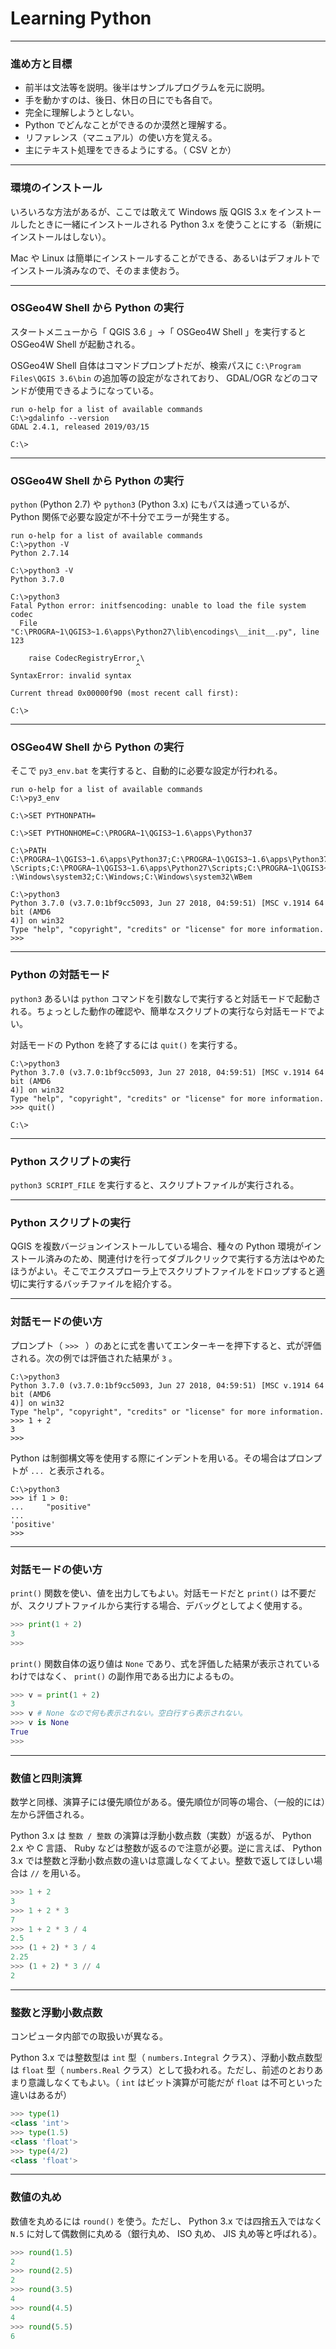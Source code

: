 # Learning Python

---

### 進め方と目標

- 前半は文法等を説明。後半はサンプルプログラムを元に説明。
- 手を動かすのは、後日、休日の日にでも各自で。
- 完全に理解しようとしない。
- Python でどんなことができるのか漠然と理解する。
- リファレンス（マニュアル）の使い方を覚える。
- 主にテキスト処理をできるようにする。（ CSV とか）

---

### 環境のインストール

いろいろな方法があるが、ここでは敢えて Windows 版 QGIS 3.x をインストールしたときに一緒にインストールされる Python 3.x を使うことにする（新規にインストールはしない）。

Mac や Linux は簡単にインストールすることができる、あるいはデフォルトでインストール済みなので、そのまま使おう。

---

### OSGeo4W Shell から Python の実行

スタートメニューから「 QGIS 3.6 」→「 OSGeo4W Shell 」を実行すると OSGeo4W Shell が起動される。

OSGeo4W Shell 自体はコマンドプロンプトだが、検索パスに `C:\Program Files\QGIS 3.6\bin` の追加等の設定がなされており、 GDAL/OGR などのコマンドが使用できるようになっている。

```
run o-help for a list of available commands
C:\>gdalinfo --version
GDAL 2.4.1, released 2019/03/15

C:\>
```

---

### OSGeo4W Shell から Python の実行

`python` (Python 2.7) や `python3` (Python 3.x) にもパスは通っているが、 Python 関係で必要な設定が不十分でエラーが発生する。

```
run o-help for a list of available commands
C:\>python -V
Python 2.7.14

C:\>python3 -V
Python 3.7.0

C:\>python3
Fatal Python error: initfsencoding: unable to load the file system codec
  File "C:\PROGRA~1\QGIS3~1.6\apps\Python27\lib\encodings\__init__.py", line 123

    raise CodecRegistryError,\
                            ^
SyntaxError: invalid syntax

Current thread 0x00000f90 (most recent call first):

C:\>
```

---

### OSGeo4W Shell から Python の実行

そこで `py3_env.bat` を実行すると、自動的に必要な設定が行われる。

```
run o-help for a list of available commands
C:\>py3_env

C:\>SET PYTHONPATH=

C:\>SET PYTHONHOME=C:\PROGRA~1\QGIS3~1.6\apps\Python37

C:\>PATH C:\PROGRA~1\QGIS3~1.6\apps\Python37;C:\PROGRA~1\QGIS3~1.6\apps\Python37
\Scripts;C:\PROGRA~1\QGIS3~1.6\apps\Python27\Scripts;C:\PROGRA~1\QGIS3~1.6\bin;C
:\Windows\system32;C:\Windows;C:\Windows\system32\WBem

C:\>python3
Python 3.7.0 (v3.7.0:1bf9cc5093, Jun 27 2018, 04:59:51) [MSC v.1914 64 bit (AMD6
4)] on win32
Type "help", "copyright", "credits" or "license" for more information.
>>> 
```

---

### Python の対話モード

`python3` あるいは `python` コマンドを引数なしで実行すると対話モードで起動される。ちょっとした動作の確認や、簡単なスクリプトの実行なら対話モードでよい。

対話モードの Python を終了するには `quit()` を実行する。

```
C:\>python3
Python 3.7.0 (v3.7.0:1bf9cc5093, Jun 27 2018, 04:59:51) [MSC v.1914 64 bit (AMD6
4)] on win32
Type "help", "copyright", "credits" or "license" for more information.
>>> quit()

C:\>
```

---

### Python スクリプトの実行

`python3 SCRIPT_FILE` を実行すると、スクリプトファイルが実行される。



---

### Python スクリプトの実行

QGIS を複数バージョンインストールしている場合、種々の Python 環境がインストール済みのため、関連付けを行ってダブルクリックで実行する方法はやめたほうがよい。そこでエクスプローラ上でスクリプトファイルをドロップすると適切に実行するバッチファイルを紹介する。


---

### 対話モードの使い方

プロンプト（ `>>> ` ）のあとに式を書いてエンターキーを押下すると、式が評価される。次の例では評価された結果が `3` 。

```
C:\>python3
Python 3.7.0 (v3.7.0:1bf9cc5093, Jun 27 2018, 04:59:51) [MSC v.1914 64 bit (AMD6
4)] on win32
Type "help", "copyright", "credits" or "license" for more information.
>>> 1 + 2
3
>>> 
```

Python は制御構文等を使用する際にインデントを用いる。その場合はプロンプトが `... `と表示される。
```
C:\>python3
>>> if 1 > 0:
...     "positive"
... 
'positive'
>>> 
```

---

### 対話モードの使い方

`print()` 関数を使い、値を出力してもよい。対話モードだと `print()` は不要だが、スクリプトファイルから実行する場合、デバッグとしてよく使用する。

```python
>>> print(1 + 2)
3
>>> 
```

`print()` 関数自体の返り値は `None` であり、式を評価した結果が表示されているわけではなく、 `print()` の副作用である出力によるもの。

```python
>>> v = print(1 + 2)
3
>>> v # None なので何も表示されない。空白行すら表示されない。
>>> v is None
True
>>> 
```

---

### 数値と四則演算

数学と同様、演算子には優先順位がある。優先順位が同等の場合、（一般的には）左から評価される。

Python 3.x は `整数 / 整数` の演算は浮動小数点数（実数）が返るが、 Python 2.x や C 言語、 Ruby などは整数が返るので注意が必要。逆に言えば、 Python 3.x では整数と浮動小数点数の違いは意識しなくてよい。整数で返してほしい場合は `//` を用いる。

```python
>>> 1 + 2
3
>>> 1 + 2 * 3
7
>>> 1 + 2 * 3 / 4
2.5
>>> (1 + 2) * 3 / 4
2.25
>>> (1 + 2) * 3 // 4
2
```

--- 

### 整数と浮動小数点数

コンピュータ内部での取扱いが異なる。

Python 3.x では整数型は `int` 型（ `numbers.Integral` クラス）、浮動小数点数型は `float` 型（ `numbers.Real` クラス）として扱われる。ただし、前述のとおりあまり意識しなくてもよい。（ `int` はビット演算が可能だが `float` は不可といった違いはあるが）

```python
>>> type(1)
<class 'int'>
>>> type(1.5)
<class 'float'>
>>> type(4/2)
<class 'float'>
```

---

### 数値の丸め

数値を丸めるには `round()` を使う。ただし、 Python 3.x では四捨五入ではなく `N.5` に対して偶数側に丸める（銀行丸め、 ISO 丸め、 JIS 丸め等と呼ばれる）。

```python
>>> round(1.5)
2
>>> round(2.5)
2
>>> round(3.5)
4
>>> round(4.5)
4
>>> round(5.5)
6
```

